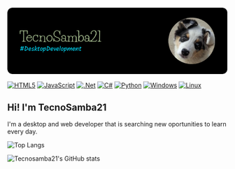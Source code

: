 ![Hearder](images/github-header-image.png)

[![HTML5](https://img.shields.io/badge/html5-%23E34F26.svg?style=for-the-badge&logo=html5&logoColor=white)](https://developer.mozilla.org/en-US/docs/Web/HTML)
[![JavaScript](https://img.shields.io/badge/javascript-%23323330.svg?style=for-the-badge&logo=javascript&logoColor=%23F7DF1E)](https://developer.mozilla.org/en-US/docs/Web/JavaScript)
[![.Net](https://img.shields.io/badge/.NET-5C2D91?style=for-the-badge&logo=.net&logoColor=white)](https://dotnet.microsoft.com)
[![C#](https://img.shields.io/badge/c%23-%23239120.svg?style=for-the-badge&logo=csharp&logoColor=white)](https://dotnet.microsoft.com/en-us/languages/csharp)
[![Python](https://img.shields.io/badge/python-3670A0?style=for-the-badge&logo=python&logoColor=ffdd54)](https://python.org)
[![Windows](https://img.shields.io/badge/Windows-0078D6?style=for-the-badge&logo=windows&logoColor=white)](https://www.microsoft.com/en-us/windows/?r=1)
[![Linux](https://img.shields.io/badge/Linux-FCC624?style=for-the-badge&logo=linux&logoColor=black)](https://en.wikipedia.org/wiki/Linux)

## Hi! I'm TecnoSamba21

I'm a desktop and web developer that is searching new oportunities to learn every day.


![Top Langs](https://github-readme-stats.vercel.app/api/top-langs/?username=tecnosamba21&layout=compact&theme=dark)

![Tecnosamba21's GitHub stats](https://github-readme-stats.vercel.app/api?username=tecnosamba21&show_icons=true&theme=dark)
